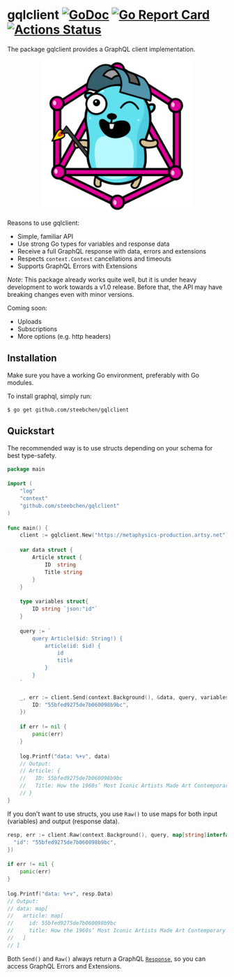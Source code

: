 # gqlclient [![GoDoc](https://godoc.org/github.com/steebchen/gqlclient?status.png)](http://godoc.org/github.com/steebchen/gqlclient) [![Go Report Card](https://goreportcard.com/badge/github.com/steebchen/gqlclient)](https://goreportcard.com/report/github.com/steebchen/gqlclient) [![Actions Status](https://github.com/steebchen/gqlclient/workflows/test%20all/badge.svg)](https://github.com/steebchen/gqlclient/actions)

The package gqlclient provides a GraphQL client implementation.

<p align="center">
	<a target="_blank" href="https://github.com/MariaLetta/free-gophers-pack">
		<img src="./gopher.svg"  alt="GraphQL Gopher" height="350" />
	</a>
</p>

Reasons to use gqlclient:

- Simple, familiar API
- Use strong Go types for variables and response data
- Receive a full GraphQL response with data, errors and extensions
- Respects `context.Context` cancellations and timeouts
- Supports GraphQL Errors with Extensions

*Note*: This package already works quite well, but it is under heavy development to work towards a v1.0 release. Before that, the API may have breaking changes even with minor versions.

Coming soon:

- Uploads
- Subscriptions
- More options (e.g. http headers)

## Installation

Make sure you have a working Go environment, preferably with Go modules.

To install graphql, simply run:

```
$ go get github.com/steebchen/gqlclient
```

## Quickstart

The recommended way is to use structs depending on your schema for best type-safety.

```go
package main

import (
	"log"
	"context"
	"github.com/steebchen/gqlclient"
)

func main() {
	client := gqlclient.New("https://metaphysics-production.artsy.net")
	
	var data struct {
		Article struct {
			ID  string
			Title string
		}
	}
	
	type variables struct{
		ID string `json:"id"`
	}

	query := `
		query Article($id: String!) {
			article(id: $id) {
				id
				title
			}
		}
	`

	_, err := client.Send(context.Background(), &data, query, variables{
		ID: "55bfed9275de7b060098b9bc",
	})

	if err != nil {
		panic(err)
	}

	log.Printf("data: %+v", data)
	// Output:
	// Article: {
	//   ID: 55bfed9275de7b060098b9bc
	//   Title: How the 1960s’ Most Iconic Artists Made Art Contemporary
	// }
}
```

If you don't want to use structs, you use `Raw()` to use maps for both input (variables) and output (response data).

```go
resp, err := client.Raw(context.Background(), query, map[string]interface{}{
  "id": "55bfed9275de7b060098b9bc",
})

if err != nil {
	panic(err)
}

log.Printf("data: %+v", resp.Data)
// Output:
// data: map[
//   article: map[
//	   id: 55bfed9275de7b060098b9bc
//	   title: How the 1960s’ Most Iconic Artists Made Art Contemporary
//   ]
// ]
```

Both `Send()` and `Raw()` always return a GraphQL [`Response`](https://godoc.org/github.com/steebchen/gqlclient#Response), so you can access GraphQL Errors and Extensions.

